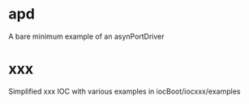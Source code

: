 # apd
A bare minimum example of an asynPortDriver

# xxx
Simplified xxx IOC with various examples in iocBoot/iocxxx/examples
